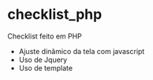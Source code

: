 checklist_php
=============

Checklist feito em PHP
- Ajuste dinâmico da tela com javascript
- Uso de Jquery
- Uso de template
